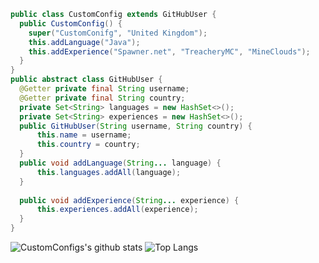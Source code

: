 ```java
public class CustomConfig extends GitHubUser {
  public CustomConfig() {
    super("CustomConifg", "United Kingdom");
    this.addLanguage("Java");
    this.addExperience("Spawner.net", "TreacheryMC", "MineClouds");
  }
}
public abstract class GitHubUser {
  @Getter private final String username;
  @Getter private final String country;
  private Set<String> languages = new HashSet<>();
  private Set<String> experiences = new HashSet<>();
  public GitHubUser(String username, String country) {
      this.name = username;
      this.country = country;
  }
  public void addLanguage(String... language) {
      this.languages.addAll(language);
  }
  
  public void addExperience(String... experience) {
      this.experiences.addAll(experience);
  }
}
```
![CustomConfigs's github stats](https://github-readme-stats.vercel.app/api?username=CustomConfig&count_private=true&show_icons=true&theme=dark&hide_border=false) ![Top Langs](https://github-readme-stats.vercel.app/api/top-langs/?username=CustomConfig&theme=dark&count_private=true)
